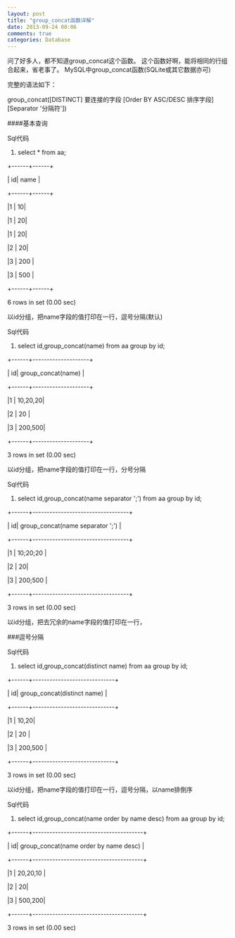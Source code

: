 ```yaml
---
layout: post
title: "group_concat函数详解"
date: 2013-09-24 00:06
comments: true
categories: Database
---
```



问了好多人，都不知道group_concat这个函数。 
这个函数好啊，能将相同的行组合起来，省老事了。
MySQL中group_concat函数(SQLite或其它数据亦可)


完整的语法如下：

group_concat([DISTINCT] 要连接的字段 [Order BY ASC/DESC 排序字段] [Separator '分隔符'])
 
 <!-- more -->
 
####基本查询
 

Sql代码  

  1. select * from aa;  



+------+------+

| id| name |

+------+------+

|1 | 10|

|1 | 20|

|1 | 20|

|2 | 20|

|3 | 200 |

|3 | 500 |

+------+------+

6 rows in set (0.00 sec)
 
以id分组，把name字段的值打印在一行，逗号分隔(默认)
 

Sql代码  

  1. select id,group_concat(name) from aa group by id;  



+------+--------------------+

| id| group_concat(name) |

+------+--------------------+

|1 | 10,20,20|

|2 | 20 |

|3 | 200,500|

+------+--------------------+

3 rows in set (0.00 sec)
 
以id分组，把name字段的值打印在一行，分号分隔
 

Sql代码  

  1. select id,group_concat(name separator ';') from aa group by id;  



+------+----------------------------------+

| id| group_concat(name separator ';') |

+------+----------------------------------+

|1 | 10;20;20 |

|2 | 20|

|3 | 200;500 |

+------+----------------------------------+

3 rows in set (0.00 sec)
 
以id分组，把去冗余的name字段的值打印在一行，


###逗号分隔
 

Sql代码  

  1. select id,group_concat(distinct name) from aa group by id;  



+------+-----------------------------+

| id| group_concat(distinct name) |

+------+-----------------------------+

|1 | 10,20|

|2 | 20 |

|3 | 200,500 |

+------+-----------------------------+

3 rows in set (0.00 sec)
 
以id分组，把name字段的值打印在一行，逗号分隔，以name排倒序
 

Sql代码  

  1. select id,group_concat(name order by name desc) from aa group by id;  



+------+---------------------------------------+

| id| group_concat(name order by name desc) |

+------+---------------------------------------+

|1 | 20,20,10 |

|2 | 20|

|3 | 500,200|

+------+---------------------------------------+

3 rows in set (0.00 sec)